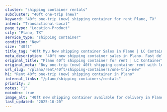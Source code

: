 ```yaml
---
cluster: "shipping container rentals"
subcluster: "40ft one-trip (new)"
keyword: "40ft one-trip (new) shipping container for rent Plano, TX"
intent: "Transactional-Local"
page_type: "Location-Product"
city: "Plano, TX"
service_type: "shipping container"
condition: "New"
size: "40ft"
title_tag: "40ft Myu New shipping container Sales in Plano | LC Container"
meta_description: "40ft new shipping container sales in Plano. Fast delivery, competitive pricing. Serving shipping containers area. Quote ID: 43V. Call (214) 524-4168 for your free quote today."
original_title: "Plano 40ft shipping container for rent | LC Container"
original_meta: "Buy one-trip (new) 40ft shipping container rent with local delivery in Plano, TX. LC Container — local Since 2003. Request a fast quote today."
url_slug: "/plano/rent/40ft/shipping-containers/one-trip-new"
h1: "Rent 40ft one-trip (new) shipping container in Plano"
internal_links: "/plano/shipping-containers/rentals"
priority: 3
notes: "1"
noindex: true
image_alt: "40ft new shipping container available for delivery in Plano"
last_updated: "2025-10-20"
---
```


<!-- TODO: Add unique city/inventory copy, images, and internal links here. -->

